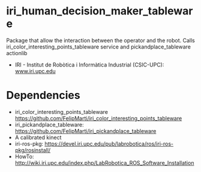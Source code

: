 iri_human_decision_maker_tableware
===================================

Package that allow the interaction between the operator and the robot. Calls iri_color_interesting_points_tableware service and pickandplace_tableware  actionlib

* IRI - Institut de Robòtica i Informàtica Industrial (CSIC-UPC): www.iri.upc.edu


Dependencies
===========================
* iri_color_interesting_points_tableware https://github.com/FelipMarti/iri_color_interesting_points_tableware
* iri_pickandplace_tableware: https://github.com/FelipMarti/iri_pickandplace_tableware
* A calibrated kinect
* iri-ros-pkg: https://devel.iri.upc.edu/pub/labrobotica/ros/iri-ros-pkg/rosinstall/
* HowTo: http://wiki.iri.upc.edu/index.php/LabRobotica_ROS_Software_Installation

